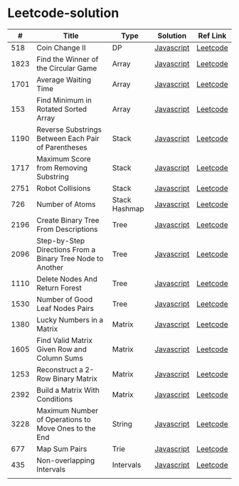 # Leetcode-solution

| #    | Title                                                      | Type          | Solution                                                                                       | Ref Link                                                                                             |
| ---- | ---------------------------------------------------------- | ------------- | ---------------------------------------------------------------------------------------------- | ---------------------------------------------------------------------------------------------------- |
| 518  | Coin Change II                                             | DP            | [Javascript](/Dynamic_Programming/518_Coin_Change_II/)                                         | [Leetcode](https://leetcode.com/problems/coin-change-ii/)                                            |
| 1823 | Find the Winner of the Circular Game                       | Array         | [Javascript](/Daily_Question/1823_Find_the_Winner_of_the_Circular_Game/)                       | [Leetcode](https://leetcode.com/problems/find-the-winner-of-the-circular-game/)                      |
| 1701 | Average Waiting Time                                       | Array         | [Javascript](/Daily_Question/1701_Average_Waiting_Time/)                                       | [Leetcode](https://leetcode.com/problems/average-waiting-time/)                                      |
| 153  | Find Minimum in Rotated Sorted Array                       | Array         | [Javascript](/Arrays/153_Find_Minimum_in_Rotated_Sorted_Array/)                                | [Leetcode](https://leetcode.com/problems/find-minimum-in-rotated-sorted-array/)                      |
| 1190 | Reverse Substrings Between Each Pair of Parentheses        | Stack         | [Javascript](/Stack/1190_Reverse_Substrings_Between_Each_Pair_of_Parentheses/)                 | [Leetcode](https://leetcode.com/problems/reverse-substrings-between-each-pair-of-parentheses/)       |
| 1717 | Maximum Score from Removing Substring                      | Stack         | [Javascript](/Daily_Question/1717_Maximum_Score_from_Removing_Substrings/)                     | [Leetcode](https://leetcode.com/problems/maximum-score-from-removing-substrings)                     |
| 2751 | Robot Collisions                                           | Stack         | [Javascript](/Daily_Question/2751_Robot_Collisions/)                                           | [Leetcode](https://leetcode.com/problems/robot-collisions)                                           |
| 726  | Number of Atoms                                            | Stack Hashmap | [Javascript](/Daily_Question/726_Number_of_Atoms/)                                             | [Leetcode](https://leetcode.com/problems/number-of-atoms/)                                           |
| 2196 | Create Binary Tree From Descriptions                       | Tree          | [Javascript](/Daily_Question/2196_Create_Binary_Tree_From_Descriptions/)                       | [Leetcode](https://leetcode.com/problems/create-binary-tree-from-descriptions)                       |
| 2096 | Step-by-Step Directions From a Binary Tree Node to Another | Tree          | [Javascript](/Daily_Question/2096_Step-By-Step_Directions_From_a_Binary_Tree_Node_to_Another/) | [Leetcode](https://leetcode.com/problems/step-by-step-directions-from-a-binary-tree-node-to-another) |
| 1110 | Delete Nodes And Return Forest                             | Tree          | [Javascript](/Tree/1110_Delete_Nodes_And_Return_Forest/)                                       | [Leetcode](https://leetcode.com/problems/delete-nodes-and-return-forest)                             |
| 1530 | Number of Good Leaf Nodes Pairs                            | Tree          | [Javascript](/Tree/1530_Number_of_Good_Leaf_Nodes_Pairs/)                                      | [Leetcode](https://leetcode.com/problems/number-of-good-leaf-nodes-pairs)                            |
| 1380 | Lucky Numbers in a Matrix                                  | Matrix        | [Javascript](/Daily_Question/1380_Lucky_Numbers_in_a_Matrix/)                                  | [Leetcode](https://leetcode.com/problems/lucky-numbers-in-a-matrix/description)                      |
| 1605 | Find Valid Matrix Given Row and Column Sums                | Matrix        | [Javascript](/Daily_Question//1605_Find_Valid_Matrix_Given_Row_and_Column_Sums/)               | [Leetcode](https://leetcode.com/problems/find-valid-matrix-given-row-and-column-sums)                |
| 1253 | Reconstruct a 2-Row Binary Matrix                          | Matrix        | [Javascript](/Matrix/1253_Reconstruct_a_2-Row_Binary_Matrix/)                                  | [Leetcode](https://leetcode.com/problems/reconstruct-a-2-row-binary-matrix)                          |
| 2392 | Build a Matrix With Conditions                             | Matrix        | [Javascript](/Graph/2392_Build_a_Matrix_With_Conditions/)                                      | [Leetcode](https://leetcode.com/problems/build-a-matrix-with-conditions)                             |
| 3228 | Maximum Number of Operations to Move Ones to the End       | String        | [Javascript](/String/3228_Maximum_Number_of_Operations_to_Move_Ones_to_the_End/)               | [Leetcode](https://leetcode.com/problems/maximum-number-of-operations-to-move-ones-to-the-end/)      |
| 677  | Map Sum Pairs                                              | Trie          | [Javascript](/Trie/677_Map_Sum_Pairs/)                                                         | [Leetcode](https://leetcode.com/problems/map-sum-pairs/description/)                                 |
| 435  | Non-overlapping Intervals                                  | Intervals     | [Javascript](/Intervals/435_Non-overlapping_Intervals/)                                        | [Leetcode](https://leetcode.com/problems/non-overlapping-intervals/)                                 |
|      |                                                            |               |                                                                                                |                                                                                                      |
